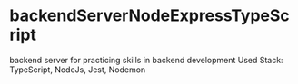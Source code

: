 # backendServerNodeExpressTypeScript
backend server for practicing skills in backend development
Used Stack: TypeScript, NodeJs, Jest, Nodemon
